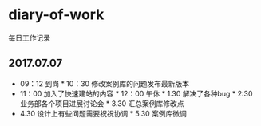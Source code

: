 # diary-of-work
每日工作记录
## 2017.07.07
* 09：12 到岗
* 10：30 修改案例库的问题发布最新版本
* 11：00 加入了快速建站的内容
* 12：00 午休
* 1.30 解决了各种bug
* 2:30 业务部各个项目进展讨论会
* 3.30 汇总案例库修改点
* 4.30 设计上有些问题需要祝祝协调
* 5.30 案例库微调
